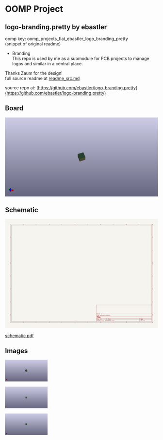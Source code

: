 # OOMP Project  
## logo-branding.pretty  by ebastler  
  
oomp key: oomp_projects_flat_ebastler_logo_branding_pretty  
(snippet of original readme)  
  
- Branding  
This repo is used by me as a submodule for PCB projects to manage logos and similar in a central place.  
  
Thanks Zaum for the design!  
  full source readme at [readme_src.md](readme_src.md)  
  
source repo at: [https://github.com/ebastler/logo-branding.pretty](https://github.com/ebastler/logo-branding.pretty)  
## Board  
  
[![working_3d.png](working_3d_600.png)](working_3d.png)  
## Schematic  
  
[![working_schematic.png](working_schematic_600.png)](working_schematic.png)  
  
[schematic pdf](working_schematic.pdf)  
## Images  
  
[![working_3d.png](working_3d_140.png)](working_3d.png)  
  
[![working_3d_back.png](working_3d_back_140.png)](working_3d_back.png)  
  
[![working_3d_front.png](working_3d_front_140.png)](working_3d_front.png)  
